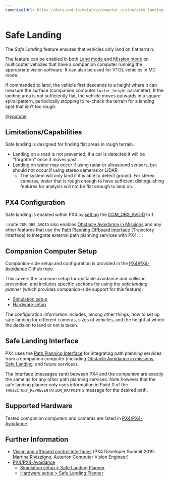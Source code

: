 ```yaml
---
canonicalUrl: https://docs.px4.io/main/de/computer_vision/safe_landing
---
```


# Safe Landing

The *Safe Landing* feature ensures that vehicles only land on flat terrain.

The feature can be enabled in both [Land mode](../flight_modes/land.md) and [Mission mode](../flight_modes/mission.md) on multicopter vehicles that have a companion computer running the appropriate vision software. It can also be used for VTOL vehicles in MC mode.

If commanded to land, the vehicle first descends to a height where it can measure the surface (companion computer `loiter_height` parameter). If the landing area is not sufficiently flat, the vehicle moves outwards in a square-spiral pattern, periodically stopping to re-check the terrain for a landing spot that isn't too rough.

@[youtube](https://youtu.be/9SuJYcT0Mgc)

## Limitations/Capabilities

Safe landing is designed for finding flat areas in rough terrain.

- Landing on a road is not prevented; if a car is detected it will be "forgotten" once it moves past.
- Landing on water may occur if using radar or ultrasound sensors, but should not occur if using stereo cameras or LIDAR.
  - The system will only land if it is able to detect ground. For stereo cameras, water that is rough enough to have sufficient distinguishing features for analysis will not be flat enough to land on.


## PX4 Configuration

Safe landing is enabled within PX4 by [setting](../advanced_config/parameters.md) the [COM_OBS_AVOID](../advanced_config/parameter_reference.md#COM_OBS_AVOID) to 1.

:::note
`COM_OBS_AVOID` also enables [Obstacle Avoidance in Missions](../computer_vision/obstacle_avoidance.md#mission_mode) and any other features that use the [Path Planning Offboard Interface](../computer_vision/path_planning_interface.md) (Trajectory Interface) to integrate external path planning services with PX4.
:::

## Companion Computer Setup

Companion-side setup and configuration is provided in the [PX4/PX4-Avoidance](https://github.com/PX4/PX4-Avoidance) Github repo.

This covers the common setup for obstacle avoidance and collision prevention, and includes specific sections for using the *safe landing planner* (which provides companion-side support for this feature):
* [Simulation setup](https://github.com/PX4/PX4-Avoidance#safe-landing-planner)
* [Hardware setup](https://github.com/PX4/PX4-Avoidance#safe-landing-planner-1)

The configuration information includes, among other things, how to set up safe landing for different cameras, sizes of vehicles, and the height at which the decision to land or not is taken.


<span id="interface"></span>
## Safe Landing Interface

PX4 uses the [Path Planning Interface](../computer_vision/path_planning_interface.md) for integrating path planning services from a companion computer (including [Obstacle Avoidance in missions](../computer_vision/obstacle_avoidance.md#mission_mode), [Safe Landing](../computer_vision/safe_landing.md), and future services).

The interface (messages sent) between PX4 and the companion are exactly the same as for any other path planning services. Note however that the safe landing planner only uses information in Point 0 of the `TRAJECTORY_REPRESENTATION_WAYPOINTS` message for the desired path.


## Supported Hardware

Tested companion computers and cameras are listed in [PX4/PX4-Avoidance](https://github.com/PX4/PX4-Avoidance#run-on-hardware).

## Further Information

* [Vision and offboard control interfaces](https://youtu.be/CxIsJWtVaTA?t=963) (PX4 Developer Summit 2019: Martina Rivizzigno, Auterion Computer Vision Engineer)
* [PX4/PX4-Avoidance](https://github.com/PX4/PX4-Avoidance)
  * [Simulation setup > Safe Landing Planner](https://github.com/PX4/PX4-Avoidance#safe-landing-planner)
  * [Hardware setup > Safe Landing Planner](https://github.com/PX4/PX4-Avoidance#safe-landing-planner-1)
